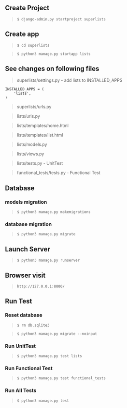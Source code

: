## Create Project

> `$ django-admin.py startproject superlists`

## Create app

> `$ cd superlists`

> `$ python3 manage.py startapp lists`

## See changes on following files

> superlists/settings.py - add lists to INSTALLED_APPS

```
INSTALLED_APPS = (
    'lists',
)
```

> superlists/urls.py

> lists/urls.py

> lists/templates/home.html

> lists/templates/list.html

> lists/models.py

> lists/views.py

> lists/tests.py - UnitTest

> functional_tests/tests.py - Functional Test

## Database

### models migration

> `$ python3 manage.py makemigrations`

### database migration

> `$ python3 manage.py migrate`

## Launch Server

> `$ python3 manage.py runserver`

## Browser visit

> `http://127.0.0.1:8000/`

## Run Test

### Reset database

> `$ rm db.sqlite3`

> `$ python3 manage.py migrate --noinput`

### Run UnitTest

> `$ python3 manage.py test lists`

### Run Functional Test

> `$ python3 manage.py test functional_tests`

### Run All Tests

> `$ python3 manage.py test`

